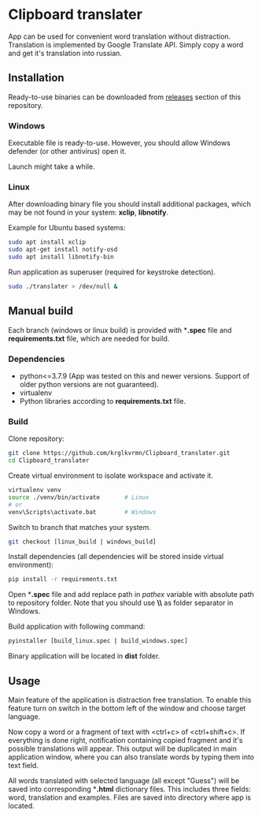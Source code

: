 # Clipboard translater

App can be used for convenient word translation without distraction. Translation is implemented by Google  Translate API. Simply copy a word and get it's translation into russian.

## Installation

Ready-to-use binaries can be downloaded from [releases](https://github.com/krglkvrmn/Clipboard_translater/releases) section of this repository.

### Windows

Executable file is ready-to-use. However, you should allow Windows defender (or other antivirus) open it.

Launch might take a while.

### Linux

After downloading binary file you should install additional packages, which may be not found in your system: **xclip**, **libnotify**.

Example for Ubuntu based systems:

```bash
sudo apt install xclip
sudo apt-get install notify-osd
sudo apt install libnotify-bin
```

Run application as superuser (required for keystroke detection).

```bash
sudo ./translater > /dev/null &
```

## Manual build

Each branch (windows or linux build) is provided with ***.spec** file and **requirements.txt** file, which are needed for build.

### Dependencies

* python<=3.7.9 (App was tested on this and newer versions. Support of older python versions are not guaranteed).
* virtualenv
* Python libraries according to **requirements.txt** file.

### Build

Clone repository:

```bash
git clone https://github.com/krglkvrmn/Clipboard_translater.git
cd Clipboard_translater
```

Create virtual environment to isolate workspace and activate it.

```bash
virtualenv venv
source ./venv/bin/activate       # Linux
# or
venv\Scripts\activate.bat        # Windows
```

Switch to branch that matches your system.

```bash
git checkout [linux_build | windows_build]
```

Install dependencies (all dependencies will be stored inside virtual environment):

```bash
pip install -r requirements.txt
```

Open ***.spec** file and add replace path in *pathex* variable with absolute path to repository folder. Note that you should use **\\\\** as folder separator in Windows.

Build application with following command:

```bash
pyinstaller [build_linux.spec | build_windows.spec]
```

Binary application will be located in **dist** folder.

## Usage

Main feature of the application is distraction free translation. To enable this feature turn on switch in the bottom left of the window and choose target language.

Now copy a word or a fragment of text with <ctrl+c> of <ctrl+shift+c>. If everything is done right, notification containing copied fragment and it's possible translations will appear. This output will be duplicated in main application window, where you can also translate words by typing them into text field.

All words translated with selected language (all except "Guess") will be saved into corresponding ***.html** dictionary files. This includes three fields: word, translation and examples. Files are saved into directory where app is located.
